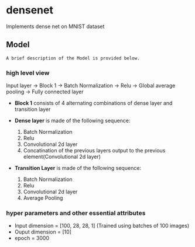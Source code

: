 # densenet
Implements dense net on MNIST dataset

## Model

    A brief description of the Model is provided below.
 
### high level view
    
Input layer -> Block 1 -> Batch Normalization -> Relu -> Global average pooling -> Fully connected layer

* **Block 1** consists of 4 alternating combinations of dense layer and transition layer

* **Dense layer** is made of the following sequence:
   1. Batch Normalization
   2. Relu
   3. Convolutional 2d layer
   4. Concatination of the previous layers output to the previous element(Convolutional 2d layer)
 
* **Transition Layer** is made of the following sequence:
   1. Batch Normalization 
   2. Relu
   3. Convolutional 2d layer
   4. Average Pooling 
      
### hyper parameters and other essential attributes

* Input dimension = [100, 28, 28, 1] (Trained using batches of 100 images)
* Ouput dimension = [10]
* epoch = 3000      
